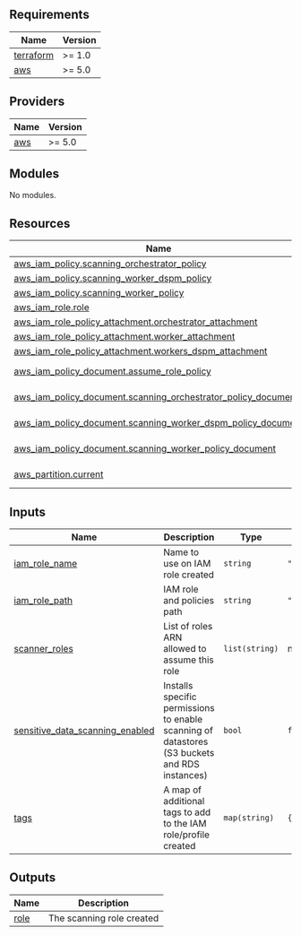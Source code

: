 <!-- BEGIN_TF_DOCS -->
## Requirements

| Name | Version |
|------|---------|
| <a name="requirement_terraform"></a> [terraform](#requirement\_terraform) | >= 1.0 |
| <a name="requirement_aws"></a> [aws](#requirement\_aws) | >= 5.0 |

## Providers

| Name | Version |
|------|---------|
| <a name="provider_aws"></a> [aws](#provider\_aws) | >= 5.0 |

## Modules

No modules.

## Resources

| Name | Type |
|------|------|
| [aws_iam_policy.scanning_orchestrator_policy](https://registry.terraform.io/providers/hashicorp/aws/latest/docs/resources/iam_policy) | resource |
| [aws_iam_policy.scanning_worker_dspm_policy](https://registry.terraform.io/providers/hashicorp/aws/latest/docs/resources/iam_policy) | resource |
| [aws_iam_policy.scanning_worker_policy](https://registry.terraform.io/providers/hashicorp/aws/latest/docs/resources/iam_policy) | resource |
| [aws_iam_role.role](https://registry.terraform.io/providers/hashicorp/aws/latest/docs/resources/iam_role) | resource |
| [aws_iam_role_policy_attachment.orchestrator_attachment](https://registry.terraform.io/providers/hashicorp/aws/latest/docs/resources/iam_role_policy_attachment) | resource |
| [aws_iam_role_policy_attachment.worker_attachment](https://registry.terraform.io/providers/hashicorp/aws/latest/docs/resources/iam_role_policy_attachment) | resource |
| [aws_iam_role_policy_attachment.workers_dspm_attachment](https://registry.terraform.io/providers/hashicorp/aws/latest/docs/resources/iam_role_policy_attachment) | resource |
| [aws_iam_policy_document.assume_role_policy](https://registry.terraform.io/providers/hashicorp/aws/latest/docs/data-sources/iam_policy_document) | data source |
| [aws_iam_policy_document.scanning_orchestrator_policy_document](https://registry.terraform.io/providers/hashicorp/aws/latest/docs/data-sources/iam_policy_document) | data source |
| [aws_iam_policy_document.scanning_worker_dspm_policy_document](https://registry.terraform.io/providers/hashicorp/aws/latest/docs/data-sources/iam_policy_document) | data source |
| [aws_iam_policy_document.scanning_worker_policy_document](https://registry.terraform.io/providers/hashicorp/aws/latest/docs/data-sources/iam_policy_document) | data source |
| [aws_partition.current](https://registry.terraform.io/providers/hashicorp/aws/latest/docs/data-sources/partition) | data source |

## Inputs

| Name | Description | Type | Default | Required |
|------|-------------|------|---------|:--------:|
| <a name="input_iam_role_name"></a> [iam\_role\_name](#input\_iam\_role\_name) | Name to use on IAM role created | `string` | `"DatadogAgentlessScannerDelegateRole"` | no |
| <a name="input_iam_role_path"></a> [iam\_role\_path](#input\_iam\_role\_path) | IAM role and policies path | `string` | `"/"` | no |
| <a name="input_scanner_roles"></a> [scanner\_roles](#input\_scanner\_roles) | List of roles ARN allowed to assume this role | `list(string)` | n/a | yes |
| <a name="input_sensitive_data_scanning_enabled"></a> [sensitive\_data\_scanning\_enabled](#input\_sensitive\_data\_scanning\_enabled) | Installs specific permissions to enable scanning of datastores (S3 buckets and RDS instances) | `bool` | `false` | no |
| <a name="input_tags"></a> [tags](#input\_tags) | A map of additional tags to add to the IAM role/profile created | `map(string)` | `{}` | no |

## Outputs

| Name | Description |
|------|-------------|
| <a name="output_role"></a> [role](#output\_role) | The scanning role created |
<!-- END_TF_DOCS -->
